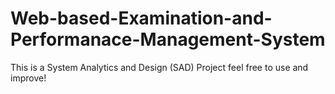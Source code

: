 # Web-based-Examination-and-Performanace-Management-System
This is a System Analytics and Design (SAD) Project feel free to use and improve!
